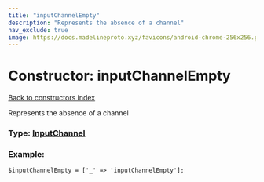 ```yaml
---
title: "inputChannelEmpty"
description: "Represents the absence of a channel"
nav_exclude: true
image: https://docs.madelineproto.xyz/favicons/android-chrome-256x256.png
---
```

# Constructor: inputChannelEmpty  
[Back to constructors index](/API_docs/constructors/index.html)



Represents the absence of a channel




### Type: [InputChannel](/API_docs/types/InputChannel.html)


### Example:

```
$inputChannelEmpty = ['_' => 'inputChannelEmpty'];
```  
